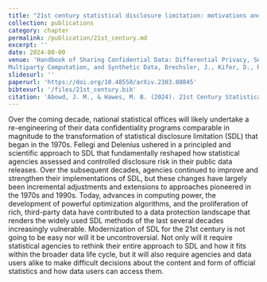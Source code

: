 ```yaml
---
title: "21st century statistical disclosure limitation: motivations and challenges"
collection: publications
category: chapter
permalink: /publication/21st_century.md
excerpt: ''
date: 2024-00-00
venue: 'Handbook of Sharing Confidential Data: Differential Privacy, Secure
Multiparty Computation, and Synthetic Data, Drechsler, J., Kifer, D., Reiter, J., and Slavković, A. (Eds.),  CRC Press'
slidesurl: ''
paperurl: 'https://doi.org/10.48550/arXiv.2303.00845'
bibtexurl: '/files/21st_century.bib'
citation: 'Abowd, J. M., & Hawes, M. B. (2024). 21st Century Statistical Disclosure Limitation: Motivations and Challenges. In Handbook of Sharing Confidential Data (pp. 24-36). Chapman and Hall/CRC.'
---
```


Over the coming decade, national statistical offices will likely undertake a re-engineering of their data confidentiality programs comparable in magnitude to the transformation of statistical disclosure limitation (SDL) that began in the 1970s. Fellegi and Delenius ushered in a principled and scientific approach to SDL that fundamentally reshaped how statistical agencies assessed and controlled disclosure risk in their public data releases. Over the subsequent decades, agencies continued to improve and strengthen their implementations of SDL, but these changes have largely been incremental adjustments and extensions to approaches pioneered in the 1970s and 1990s. Today, advances in computing power, the development of powerful optimization algorithms, and the proliferation of rich, third-party data have contributed to a data protection landscape that renders the widely used SDL methods of the last several decades increasingly vulnerable. Modernization of SDL for the 21st century is not going to be easy nor will it be uncontroversial. Not only will it require statistical agencies to rethink their entire approach to SDL and how it fits within the broader data life cycle, but it will also require agencies and data users alike to make difficult decisions about the content and form of official statistics and how data users can access them.

